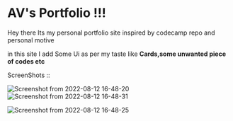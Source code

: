 <h1>AV's Portfolio !!!</h1>

Hey there Its my personal portfolio site inspired by codecamp repo and personal motive 

in this site I add Some Ui as per my taste like <b>Cards,some unwanted piece of codes etc</b>

ScreenShots ::

![Screenshot from 2022-08-12 16-48-20](https://user-images.githubusercontent.com/95999211/184345426-50faa8e4-6bb7-491c-b489-9e4fab2bfd0e.png)![Screenshot from 2022-08-12 16-48-31](https://user-images.githubusercontent.com/95999211/184345440-7494217e-6d77-422d-bba6-78d038d20810.png)


![Screenshot from 2022-08-12 16-48-25](https://user-images.githubusercontent.com/95999211/184345435-ec2dfaf5-f3f4-4872-a6ad-1fe42c6016e4.png)


